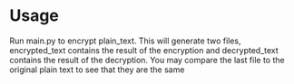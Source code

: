 # Usage
Run main.py to encrypt plain_text. This will generate two files, encrypted_text contains
the result of the encryption and decrypted_text contains the result of the decryption.
You may compare the last file to the original plain text to see that they are the same
 